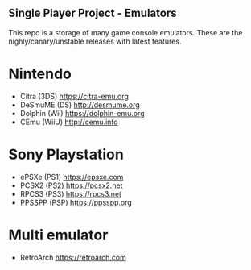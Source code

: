 ## Single Player Project - Emulators
This repo is a storage of many game console emulators.
These are the nighly/canary/unstable releases with latest features.

# Nintendo
- Citra   (3DS)   https://citra-emu.org
- DeSmuME (DS)    http://desmume.org
- Dolphin (Wii)   https://dolphin-emu.org
- CEmu    (WiiU)  http://cemu.info

# Sony Playstation
- ePSXe   (PS1)   https://epsxe.com
- PCSX2   (PS2)   https://pcsx2.net
- RPCS3   (PS3)   https://rpcs3.net
- PPSSPP  (PSP)   https://ppsspp.org

# Multi emulator
- RetroArch       https://retroarch.com
